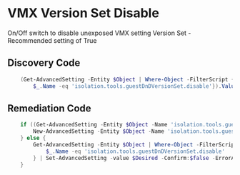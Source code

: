 # VMX Version Set Disable
On/Off switch to disable unexposed VMX setting Version Set - Recommended setting of True
## Discovery Code
```powershell
    (Get-AdvancedSetting -Entity $Object | Where-Object -FilterScript {
        $_.Name -eq 'isolation.tools.guestDnDVersionSet.disable'}).Value
```

## Remediation Code
```powershell
    if ((Get-AdvancedSetting -Entity $Object -Name 'isolation.tools.guestDnDVersionSet.disable') -eq $null) {
        New-AdvancedSetting -Entity $Object -Name 'isolation.tools.guestDnDVersionSet.disable' -Value $Desired -Confirm:$false -ErrorAction Stop
    } else {
        Get-AdvancedSetting -Entity $Object | Where-Object -FilterScript {
            $_.Name -eq 'isolation.tools.guestDnDVersionSet.disable'
        } | Set-AdvancedSetting -value $Desired -Confirm:$false -ErrorAction Stop
    }
```
